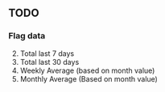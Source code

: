 ## TODO

### Flag data

2. Total last 7 days
3. Total last 30 days
4. Weekly Average (based on month value)
5. Monthly Average (Based on month value)

